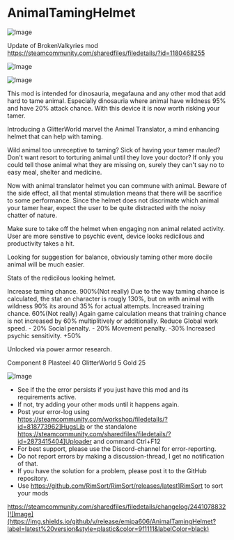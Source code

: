 # AnimalTamingHelmet

![Image](https://i.imgur.com/buuPQel.png)

Update of BrokenValkyries mod
https://steamcommunity.com/sharedfiles/filedetails/?id=1180468255

![Image](https://i.imgur.com/pufA0kM.png)

	
![Image](https://i.imgur.com/Z4GOv8H.png)

This mod is intended for dinosauria, megafauna and any other mod that add hard to tame animal. Especially dinosauria where animal have wildness 95% and have 20% attack chance. With this device it is now worth risking your tamer.

Introducing a GlitterWorld marvel the Animal Translator, a mind enhancing helmet that can help with taming. 

Wild animal too unreceptive to taming? Sick of having your tamer mauled? Don't want resort to torturing animal until they love your doctor? If only you could tell those animal what they are missing on, surely they can't say no to easy meal, shelter and medicine.

Now with animal translator helmet you can commune with animal. Beware of the side effect, all that mental stimulation means that there will be sacrifice to some performance. Since the helmet does not discrimate which animal your tamer hear, expect the user to be quite distracted with the noisy chatter of nature.

Make sure to take off the helmet when engaging non animal related activity. User are more senstive to psychic event, device looks redicilous and productivity takes a hit. 

Looking for suggestion for balance, obviously taming other more docile animal will be much easier.


Stats of the redicilous looking helmet.

Increase taming chance. 900%(Not really) Due to the way taming chance is calculated, the stat on character is rougly 130%, but on with animal with wildness 90% its around 35% for actual attempts.
Increased training chance. 60%(Not really) Again game calculation means that training chance is not increased by 60% multiplitively or additionally.
Reduce Global work speed. - 20%
Social penalty. - 20%
Movement penalty. -30%
Increased psychic sensitivity. +50%

Unlocked via power armor research.

Component 8
Plasteel 40
GlitterWorld 5
Gold 25

![Image](https://i.imgur.com/PwoNOj4.png)



-  See if the the error persists if you just have this mod and its requirements active.
-  If not, try adding your other mods until it happens again.
-  Post your error-log using https://steamcommunity.com/workshop/filedetails/?id=818773962]HugsLib or the standalone https://steamcommunity.com/sharedfiles/filedetails/?id=2873415404]Uploader and command Ctrl+F12
-  For best support, please use the Discord-channel for error-reporting.
-  Do not report errors by making a discussion-thread, I get no notification of that.
-  If you have the solution for a problem, please post it to the GitHub repository.
-  Use https://github.com/RimSort/RimSort/releases/latest]RimSort to sort your mods



https://steamcommunity.com/sharedfiles/filedetails/changelog/2441078832]![Image](https://img.shields.io/github/v/release/emipa606/AnimalTamingHelmet?label=latest%20version&style=plastic&color=9f1111&labelColor=black)

